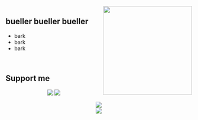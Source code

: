 <img align="right" width="240" src="https://user-images.githubusercontent.com/4027748/188211109-1365fae6-a43c-409f-b7cf-02ee973fe425.png" />
<h2>bueller bueller bueller</h2>
<ul>
<li>bark</li>
<li>bark</li>
 <li>bark</li>
</ul>

<br>

<h2>Support me</h2>

<p align="center">
<a href="https://paypal.me/" alt="Paypal"><img src="https://img.shields.io/badge/PayPal-support-blue.svg?logo=paypal"></a>
<a href="https://www.patreon.com/" alt="Patreon"><img src="https://img.shields.io/badge/Patreon-support-red.svg?logo=patreon"></a>
</p>

<div align="center">
  <img src="https://github-readme-stats.vercel.app/api?username=teelrabbit&include_all_commits=true&theme=highcontrast&show_icons=true&count_private=true">
  <br />
  <img src="https://github-readme-stats.vercel.app/api/top-langs/?username=teelrabbit&langs_count=10&hide=html,css,makefile,batchfile&theme=highcontrast">
</div>
